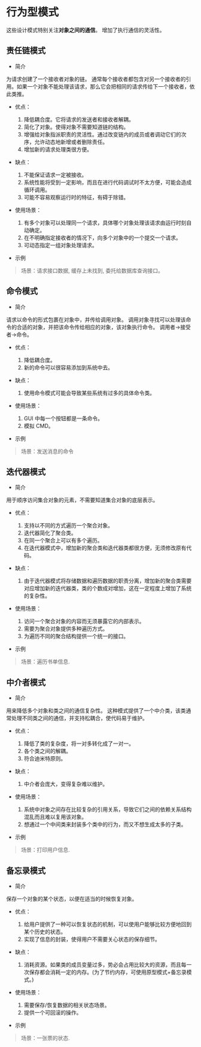 # 行为型模式

这些设计模式特别关注**对象之间的通信**。
增加了执行通信的灵活性。

## 责任链模式

* 简介

为请求创建了一个接收者对象的链。
通常每个接收者都包含对另一个接收者的引用。如果一个对象不能处理该请求，那么它会把相同的请求传给下一个接收者，依此类推。

* 优点：
    1. 降低耦合度。它将请求的发送者和接收者解耦。
    2. 简化了对象。使得对象不需要知道链的结构。
    3. 增强给对象指派职责的灵活性。通过改变链内的成员或者调动它们的次序，允许动态地新增或者删除责任。
    4. 增加新的请求处理类很方便。

* 缺点：
    1. 不能保证请求一定被接收。
    2. 系统性能将受到一定影响，而且在进行代码调试时不太方便，可能会造成循环调用。
    3. 可能不容易观察运行时的特征，有碍于除错。

* 使用场景：
    1. 有多个对象可以处理同一个请求，具体哪个对象处理该请求由运行时刻自动确定。
    2. 在不明确指定接收者的情况下，向多个对象中的一个提交一个请求。
    3. 可动态指定一组对象处理请求。

* 示例

> 场景：请求接口数据, 缓存上未找到, 委托给数据库查询接口。

## 命令模式

* 简介

请求以命令的形式包裹在对象中，并传给调用对象。
调用对象寻找可以处理该命令的合适的对象，并把该命令传给相应的对象，该对象执行命令。
调用者→接受者→命令。

* 优点：
    1. 降低耦合度。
    2. 新的命令可以很容易添加到系统中去。

* 缺点：
    1. 使用命令模式可能会导致某些系统有过多的具体命令类。

* 使用场景：
    1. GUI 中每一个按钮都是一条命令。
    2. 模拟 CMD。

* 示例

> 场景：发送消息的命令

## 迭代器模式

* 简介

用于顺序访问集合对象的元素，不需要知道集合对象的底层表示。

* 优点：
    1. 支持以不同的方式遍历一个聚合对象。
    2. 迭代器简化了聚合类。
    3. 在同一个聚合上可以有多个遍历。
    4. 在迭代器模式中，增加新的聚合类和迭代器类都很方便，无须修改原有代码。

* 缺点：
    1. 由于迭代器模式将存储数据和遍历数据的职责分离，增加新的聚合类需要对应增加新的迭代器类，类的个数成对增加，这在一定程度上增加了系统的复杂性。

* 使用场景：
    1. 访问一个聚合对象的内容而无须暴露它的内部表示。
    2. 需要为聚合对象提供多种遍历方式。
    3. 为遍历不同的聚合结构提供一个统一的接口。

* 示例

> 场景：遍历书单信息.

## 中介者模式

* 简介

用来降低多个对象和类之间的通信复杂性。
这种模式提供了一个中介类，该类通常处理不同类之间的通信，并支持松耦合，使代码易于维护。

* 优点：
    1. 降低了类的复杂度，将一对多转化成了一对一。
    2. 各个类之间的解耦。
    3. 符合迪米特原则。

* 缺点：
    1. 中介者会庞大，变得复杂难以维护。

* 使用场景：
    1. 系统中对象之间存在比较复杂的引用关系，导致它们之间的依赖关系结构混乱而且难以复用该对象。
    2. 想通过一个中间类来封装多个类中的行为，而又不想生成太多的子类。

* 示例

> 场景：打印用户信息.

## 备忘录模式

* 简介

保存一个对象的某个状态，以便在适当的时候恢复对象。

* 优点：
    1. 给用户提供了一种可以恢复状态的机制，可以使用户能够比较方便地回到某个历史的状态。
    2. 实现了信息的封装，使得用户不需要关心状态的保存细节。

* 缺点：
    1. 消耗资源。如果类的成员变量过多，势必会占用比较大的资源，而且每一次保存都会消耗一定的内存。(为了节约内存，可使用原型模式+备忘录模式。)

* 使用场景：
    1. 需要保存/恢复数据的相关状态场景。
    2. 提供一个可回滚的操作。

* 示例

> 场景：一张票的状态.
